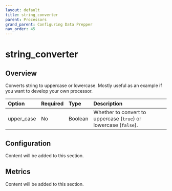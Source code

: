 ```yaml
---
layout: default
title: string_converter
parent: Processors
grand_parent: Configuring Data Prepper
nav_order: 45
---
```


# string_converter

## Overview

Converts string to uppercase or lowercase. Mostly useful as an example if you want to develop your own processor.

Option | Required | Type | Description
:--- | :--- | :--- | :---
upper_case | No | Boolean | Whether to convert to uppercase (`true`) or lowercase (`false`).

## Configuration

Content will be added to this section.

## Metrics

Content will be added to this section.